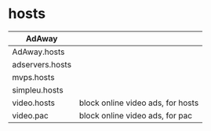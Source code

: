 # hosts
| AdAway          |                                   |
|-----------------|-----------------------------------|
| AdAway.hosts    |                                   |
| adservers.hosts |                                   |
| mvps.hosts      |                                   |
| simpleu.hosts   |                                   |
| video.hosts     | block online video ads, for hosts |
| video.pac       | block online video ads, for pac   |
